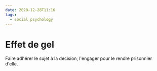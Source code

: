 ```yaml
---
date: 2020-12-28T11:16
tags:
  - social psychology
---
```


# Effet de gel

Faire adhérer le sujet à la decision, l'engager pour le rendre prisonnier d'elle.